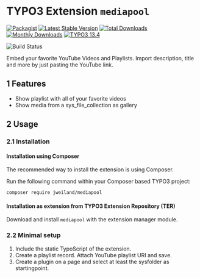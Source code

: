 # TYPO3 Extension `mediapool`

[![Packagist][packagist-logo-stable]][extension-packagist-url]
[![Latest Stable Version][extension-build-shield]][extension-ter-url]
[![Total Downloads][extension-downloads-badge]][extension-packagist-url]
[![Monthly Downloads][extension-monthly-downloads]][extension-packagist-url]
[![TYPO3 13.4][TYPO3-shield]][TYPO3-13-url]

![Build Status](https://github.com/jweiland-net/mediapool/actions/workflows/ci.yml/badge.svg)

Embed your favorite YouTube Videos and Playlists. Import description, title and more by just pasting the YouTube link.

## 1 Features

* Show playlist with all of your favorite videos
* Show media from a sys_file_collection as gallery

## 2 Usage

### 2.1 Installation

#### Installation using Composer

The recommended way to install the extension is using Composer.

Run the following command within your Composer based TYPO3 project:

```
composer require jweiland/mediapool
```

#### Installation as extension from TYPO3 Extension Repository (TER)

Download and install `mediapool` with the extension manager module.

### 2.2 Minimal setup

1) Include the static TypoScript of the extension.
2) Create a playlist record. Attach YouTube playlist URI and save.
3) Create a plugin on a page and select at least the sysfolder as startingpoint.

<!-- MARKDOWN LINKS & IMAGES -->

[extension-build-shield]: https://poser.pugx.org/jweiland/mediapool/v/stable.svg?style=for-the-badge

[extension-downloads-badge]: https://poser.pugx.org/jweiland/mediapool/d/total.svg?style=for-the-badge

[extension-monthly-downloads]: https://poser.pugx.org/jweiland/mediapool/d/monthly?style=for-the-badge

[extension-ter-url]: https://extensions.typo3.org/extension/mediapool/

[extension-packagist-url]: https://packagist.org/packages/jweiland/mediapool/

[packagist-logo-stable]: https://img.shields.io/badge/--grey.svg?style=for-the-badge&logo=packagist&logoColor=white

[TYPO3-13-url]: https://get.typo3.org/version/13

[TYPO3-shield]: https://img.shields.io/badge/TYPO3-13.4-green.svg?style=for-the-badge&logo=typo3
